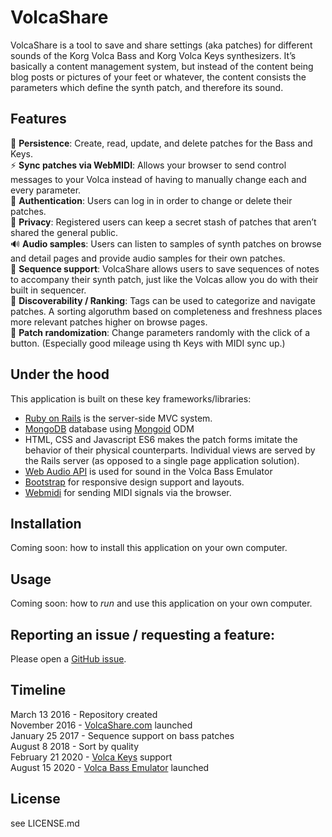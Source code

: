 # VolcaShare

VolcaShare is a tool to save and share settings (aka patches) for different sounds of the Korg Volca Bass and Korg Volca Keys synthesizers.  It’s basically a content management system, but instead of the content being blog posts or pictures of your feet or whatever, the content consists the parameters which define the synth patch, and therefore its sound.

## Features
📝 **Persistence**: Create, read, update, and delete patches for the Bass and Keys.  
⚡️ **Sync patches via WebMIDI**: Allows your browser to send control messages to your Volca instead of having to manually change each and every parameter.  
🔐 **Authentication**: Users can log in in order to change or delete their patches.  
🙈 **Privacy**: Registered users can keep a secret stash of patches that aren’t shared the general public.  
🔊 **Audio samples**: Users can listen to samples of synth patches on browse and detail pages and provide audio samples for their own patches.  
🎹 **Sequence support**:  VolcaShare allows users to save sequences of notes to accompany their synth patch, just like the Volcas allow you do with their built in sequencer.  
👀 **Discoverability / Ranking**: Tags can be used to categorize and navigate patches.  A sorting algoruthm based on completeness and freshness places more relevant patches higher on browse pages.  
🔀 **Patch randomization**: Change parameters randomly with the click of a button.  (Especially good mileage using th Keys with MIDI sync up.)  

## Under the hood
This application is built on these key frameworks/libraries:
* [Ruby on Rails](https://github.com/rails/rails) is the server-side MVC system.
* [MongoDB](https://www.mongodb.com/) database using [Mongoid](https://github.com/mongodb/mongoid) ODM
* HTML, CSS and Javascript ES6 makes the patch forms imitate the behavior of their physical counterparts.  Individual views are served by the Rails server (as opposed to a single page application solution).
* [Web Audio API](https://developer.mozilla.org/en-US/docs/Web/API/Web_Audio_API) is used for sound in the Volca Bass Emulator
* [Bootstrap](https://github.com/twbs/bootstrap) for responsive design support and layouts.
* [Webmidi](https://github.com/djipco/webmidi) for sending MIDI signals via the browser.

## Installation
Coming soon: how to install this application on your own computer.

## Usage
Coming soon: how to *run* and use this application on your own computer.

## Reporting an issue / requesting a feature:
Please open a [GitHub issue](https://github.com/waterjump/volca-share/issues/new).

## Timeline
March 13 2016 - Repository created  
November 2016 - [VolcaShare.com](https://www.volcashare.com) launched  
January 25 2017 - Sequence support on bass patches  
August 8 2018 - Sort by quality  
February 21 2020 - [Volca Keys](https://www.volcashare.com/keys/patch/new) support  
August 15 2020 - [Volca Bass Emulator](https://www.volcashare.com/bass/emulator) launched

## License
see LICENSE.md
